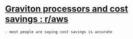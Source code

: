 # [Graviton processors and cost savings : r/aws](https://www.reddit.com/r/aws/comments/1fjr8yw/graviton_processors_and_cost_savings/)
	- most people are saying cost savings is accurate